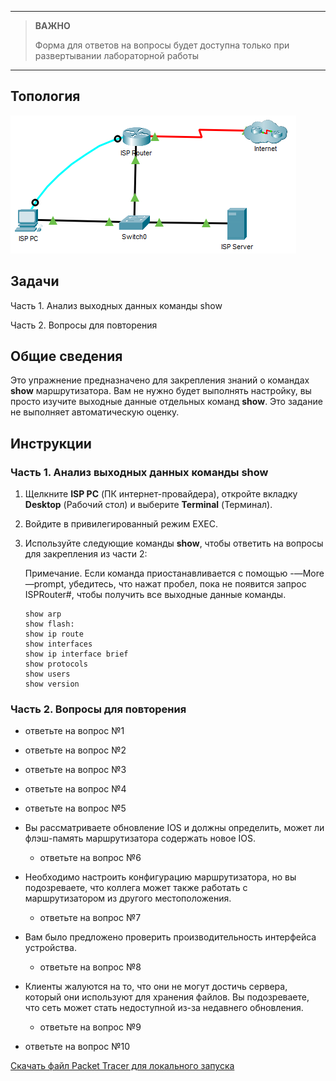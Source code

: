 
---

> **ВАЖНО**
> 
> Форма для ответов на вопросы будет доступна только при развертывании лабораторной работы 

---

## Топология

![](./assets/topology.png)

## Задачи

Часть 1. Анализ выходных данных команды show

Часть 2. Вопросы для повторения

## Общие сведения

Это упражнение предназначено для закрепления знаний о командах **show** маршрутизатора. Вам не нужно будет выполнять настройку, вы просто изучите выходные данные отдельных команд **show**. Это задание не выполняет автоматическую оценку.

## Инструкции

### Часть 1. Анализ выходных данных команды show

1.  Щелкните **ISP PC** (ПК интернет-провайдера), откройте вкладку **Desktop** (Рабочий стол) и выберите **Terminal** (Терминал).

2.  Войдите в привилегированный режим EXEC.

3.  Используйте следующие команды **show**, чтобы ответить на вопросы для закрепления из части 2:

    Примечание. Если команда приостанавливается с помощью -—More—prompt, убедитесь, что нажат пробел, пока не появится запрос ISPRouter#, чтобы получить все выходные данные команды.

    ```
    show arp
    show flash:
    show ip route
    show interfaces
    show ip interface brief
    show protocols
    show users
    show version
    ```

### Часть 2. Вопросы для повторения

- ответьте на вопрос №1

- ответьте на вопрос №2

- ответьте на вопрос №3

- ответьте на вопрос №4

- ответьте на вопрос №5

- Вы рассматриваете обновление IOS и должны определить, может ли флэш-память маршрутизатора содержать новое IOS.
  - ответьте на вопрос №6

- Необходимо настроить конфигурацию маршрутизатора, но вы подозреваете, что коллега может также работать с маршрутизатором из другого местоположения. 
  - ответьте на вопрос №7

- Вам было предложено проверить производительность интерфейса устройства. 
  - ответьте на вопрос №8

- Клиенты жалуются на то, что они не могут достичь сервера, который они используют для хранения файлов. Вы подозреваете, что сеть может стать недоступной из-за недавнего обновления. 
  - ответьте на вопрос №9

- ответьте на вопрос №10

[Скачать файл Packet Tracer для локального запуска](./assets/17.5.9-lab.pka)
